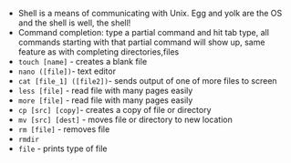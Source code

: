 * Shell is a means of communicating with Unix. Egg and yolk are the OS and the shell is well, the shell!
* Command completion: type a partial command and hit tab type, all commands starting with that partial command will show up, same feature as with completing directories,files
* `touch [name]` - creates a blank file
* `nano ([file])`- text editor
* `cat [file_1] ([file2])`- sends output of one of more files to screen
* `less [file]` - read file with many pages easily
* `more [file]` - read file with many pages easily
* `cp [src] [copy]`- creates a copy of file or directory
* `mv [src] [dest]` -  moves file or directory to new location
* `rm [file]` - removes file
* `rmdir`
* `file` - prints type of file